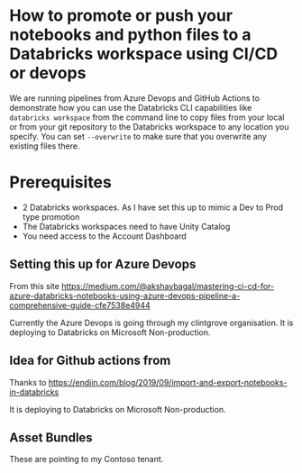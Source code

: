 # How to promote or push your notebooks and python files to a Databricks workspace using CI/CD or devops
We are running pipelines from Azure Devops and GitHub Actions to demonstrate how you can use the Databricks CLI capabilities like `databricks workspace` from the command line to copy files from your local or from your git repository to the Databricks workspace to any location you specify. You can set `--overwrite` to make sure that you overwrite any existing files there. 

# Prerequisites
- 2 Databricks workspaces. As I have set this up to mimic a Dev to Prod type promotion
- The Databricks workspaces need to have Unity Catalog
- You need access to the Account Dashboard

## Setting this up for Azure Devops 
From this site https://medium.com/@akshaybagal/mastering-ci-cd-for-azure-databricks-notebooks-using-azure-devops-pipeline-a-comprehensive-guide-cfe7538e4944

Currently the Azure Devops is going through my clintgrove organisation. It is deploying to Databricks on Microsoft Non-production. 

## Idea for Github actions from 
Thanks to https://endjin.com/blog/2019/09/import-and-export-notebooks-in-databricks

 It is deploying to Databricks on Microsoft Non-production. 

 ## Asset Bundles
 These are pointing to my Contoso tenant.

